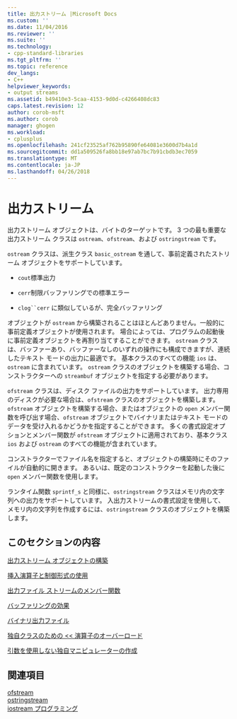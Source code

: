 ```yaml
---
title: 出力ストリーム |Microsoft Docs
ms.custom: ''
ms.date: 11/04/2016
ms.reviewer: ''
ms.suite: ''
ms.technology:
- cpp-standard-libraries
ms.tgt_pltfrm: ''
ms.topic: reference
dev_langs:
- C++
helpviewer_keywords:
- output streams
ms.assetid: b49410e3-5caa-4153-9d0d-c4266408dc83
caps.latest.revision: 12
author: corob-msft
ms.author: corob
manager: ghogen
ms.workload:
- cplusplus
ms.openlocfilehash: 241cf23525af762b95890fe64081e3600d7b4a1d
ms.sourcegitcommit: dd1a509526fa8bb18e97ab7bc7b91cbdb3ec7059
ms.translationtype: MT
ms.contentlocale: ja-JP
ms.lasthandoff: 04/26/2018
---
```

# <a name="output-streams"></a>出力ストリーム

出力ストリーム オブジェクトは、バイトのターゲットです。 3 つの最も重要な出力ストリーム クラスは `ostream`、`ofstream`、および `ostringstream` です。

`ostream` クラスは、派生クラス `basic_ostream` を通して、事前定義されたストリーム オブジェクトをサポートしています。

- `cout`標準出力

- `cerr`制限バッファリングでの標準エラー

- `clog``cerr` に類似しているが、完全バッファリング

オブジェクトが `ostream` から構築されることはほとんどありません。一般的に事前定義オブジェクトが使用されます。 場合によっては、プログラムの起動後に事前定義オブジェクトを再割り当てすることができます。 `ostream` クラスは、バッファーあり、バッファーなしのいずれの操作にも構成できますが、連続したテキスト モードの出力に最適です。 基本クラスのすべての機能 `ios` は、`ostream` に含まれています。 `ostream` クラスのオブジェクトを構築する場合、コンストラクターへの `streambuf` オブジェクトを指定する必要があります。

`ofstream` クラスは、ディスク ファイルの出力をサポートしています。 出力専用のディスクが必要な場合は、`ofstream` クラスのオブジェクトを構築します。 `ofstream` オブジェクトを構築する場合、またはオブジェクトの `open` メンバー関数を呼び出す場合、`ofstream` オブジェクトでバイナリまたはテキスト モードのデータを受け入れるかどうかを指定することができます。 多くの書式設定オプションとメンバー関数が `ofstream` オブジェクトに適用されており、基本クラス `ios` および `ostream` のすべての機能が含まれています。

コンストラクターでファイル名を指定すると、オブジェクトの構築時にそのファイルが自動的に開きます。 あるいは、既定のコンストラクターを起動した後に `open` メンバー関数を使用します。

ランタイム関数 `sprintf_s` と同様に、`ostringstream` クラスはメモリ内の文字列への出力をサポートしています。 入出力ストリームの書式設定を使用して、メモリ内の文字列を作成するには、`ostringstream` クラスのオブジェクトを構築します。

## <a name="in-this-section"></a>このセクションの内容

[出力ストリーム オブジェクトの構築](../standard-library/constructing-output-stream-objects.md)

[挿入演算子と制御形式の使用](../standard-library/using-insertion-operators-and-controlling-format.md)

[出力ファイル ストリームのメンバー関数](../standard-library/output-file-stream-member-functions.md)

[バッファリングの効果](../standard-library/effects-of-buffering.md)

[バイナリ出力ファイル](../standard-library/binary-output-files.md)

[独自クラスのための << 演算子のオーバーロード](../standard-library/overloading-the-output-operator-for-your-own-classes.md)

[引数を使用しない独自マニピュレーターの作成](../standard-library/writing-your-own-manipulators-without-arguments.md)

## <a name="see-also"></a>関連項目

[ofstream](../standard-library/basic-ofstream-class.md)<br/>
[ostringstream](../standard-library/basic-ostringstream-class.md)<br/>
[iostream プログラミング](../standard-library/iostream-programming.md)<br/>

